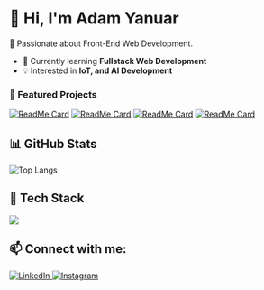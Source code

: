# 👋 Hi, I'm Adam Yanuar  
🚀 Passionate about Front-End Web Development.  

- 🌱 Currently learning **Fullstack Web Development**  
- 💡 Interested in **IoT, and AI Development**  


### 🚀 Featured Projects
[![ReadMe Card](https://github-readme-stats.vercel.app/api/pin/?username=daamleon&repo=SENSORAI-Smart-Home-Monitoring-System&theme=radical)](https://github.com/daamleon/SENSORAI-Smart-Home-Monitoring-System)
[![ReadMe Card](https://github-readme-stats.vercel.app/api/pin/?username=daamleon&repo=fe-qr-checkin-pwa&theme=radical)](https://github.com/daamleon/fe-qr-checkin-pwa)
[![ReadMe Card](https://github-readme-stats.vercel.app/api/pin/?username=Lynnn17&repo=Exni&theme=radical)](https://exni.web.id/)
[![ReadMe Card](https://github-readme-stats.vercel.app/api/pin/?username=daamleon&repo=wllness-program&theme=radical)](https://github.com/daamleon/wellness-program)




## 📊 GitHub Stats  
![Top Langs](https://github-readme-stats.vercel.app/api/top-langs/?username=daamleon&layout=compact&theme=radical)



## 🚀 Tech Stack  

<p align="left">
  <img src="https://skillicons.dev/icons?i=js,ts,go,react,tailwind,vite,firebase" />
</p>

## 📫 Connect with me:  
<p align="left">
  <a href="https://www.linkedin.com/in/damleon/" target="_blank">
    <img src="https://img.shields.io/badge/LinkedIn-0A66C2?style=flat&logo=linkedin&logoColor=white" alt="LinkedIn"/>
  </a>
  <a href="https://www.instagram.com/daamleon" target="_blank">
    <img src="https://img.shields.io/badge/Instagram-E4405F?style=flat&logo=instagram&logoColor=white" alt="Instagram"/>
  </a>
</p>
